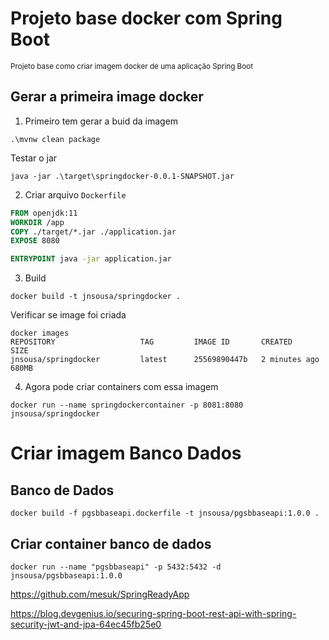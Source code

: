 # Projeto base docker com Spring Boot
<small>Projeto base como criar imagem docker de uma aplicação Spring Boot</small>

## Gerar a primeira image docker

1. Primeiro tem gerar a buid da imagem
```shell
.\mvnw clean package
```
Testar o jar
```shell
java -jar .\target\springdocker-0.0.1-SNAPSHOT.jar 
```

2. Criar arquivo `Dockerfile`
```dockerfile
FROM openjdk:11
WORKDIR /app
COPY ./target/*.jar ./application.jar
EXPOSE 8080

ENTRYPOINT java -jar application.jar
```

3. Build
```shell
docker build -t jnsousa/springdocker .
```
Verificar se image foi criada
```shell
docker images
REPOSITORY                   TAG         IMAGE ID       CREATED         SIZE
jnsousa/springdocker         latest      25569890447b   2 minutes ago   680MB
```

4. Agora pode criar containers com essa imagem
```shell
docker run --name springdockercontainer -p 8081:8080 jnsousa/springdocker
```

# Criar imagem Banco Dados

## Banco de Dados
```
docker build -f pgsbbaseapi.dockerfile -t jnsousa/pgsbbaseapi:1.0.0 .
```

## Criar container banco de dados
```
docker run --name "pgsbbaseapi" -p 5432:5432 -d jnsousa/pgsbbaseapi:1.0.0
```

https://github.com/mesuk/SpringReadyApp

https://blog.devgenius.io/securing-spring-boot-rest-api-with-spring-security-jwt-and-jpa-64ec45fb25e0

